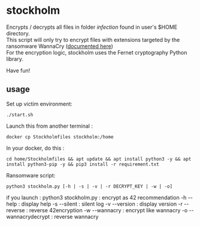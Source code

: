 # stockholm
Encrypts / decrypts all files in folder  _infection_  found in user's $HOME directory.  
This script will only try to encrypt files with extensions targeted by the ransomware WannaCry ([documented here](https://logrhythm.com/blog/a-technical-analysis-of-wannacry-ransomware/))  
For the encryption logic, stockholm uses the Fernet cryptography Python library.  
  

Have fun!  

## usage
Set up victim environment:
```
./start.sh
```

Launch this from another terminal :
```
docker cp Stockholmfiles stockholm:/home
```
In your docker, do this :
```
cd home/Stockholmfiles && apt update && apt install python3 -y && apt install python3-pip -y && pip3 install -r requirement.txt
```

Ransomware script:
```
python3 stockholm.py [-h | -s | -v | -r DECRYPT_KEY | -w | -o] 
```

if you launch :
python3 stockholm.py : encrypt as 42 recommendation
-h --help : display help
-s --silent : silent log
-v --version : display version
-r --reverse : reverse 42encryption
-w --wannacry : encrypt like wannacry
-o --wannacrydecrypt : reverse wannacry
